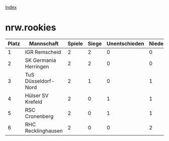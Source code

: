 [Index](./README.md)

# nrw.rookies

| Platz |  Mannschaft |  Spiele |  Siege |  Unentschieden |  Niederlagen |  Tore |  Differenz |  Punkte | 
| --- |  --- |  --- |  --- |  --- |  --- |  --- |  --- |  --- |  
|  1 |   IGR Remscheid |   2 |   2 |   0 |   0 |   18:1 |   17 |   6 |  
|  2 |   SK Germania Herringen |   2 |   2 |   0 |   0 |   13:6 |   7 |   6 |  
|  3 |   TuS Düsseldorf-Nord |   2 |   1 |   0 |   1 |   8:11 |   -3 |   3 |  
|  4 |   Hülser SV Krefeld |   2 |   0 |   1 |   1 |   4:6 |   -2 |   1 |  
|  5 |   RSC Cronenberg |   2 |   0 |   1 |   1 |   3:9 |   -6 |   1 |  
|  6 |   RHC Recklinghausen |   2 |   0 |   0 |   2 |   2:15 |   -13 |   0 |  
